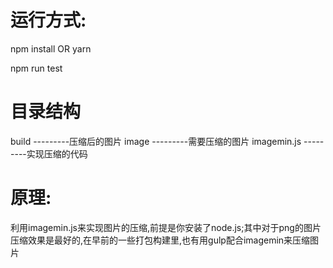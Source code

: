 # 运行方式:

npm install OR yarn 

npm run test 

# 目录结构

build ---------压缩后的图片
image ---------需要压缩的图片
imagemin.js ---------实现压缩的代码

# 原理:

利用imagemin.js来实现图片的压缩,前提是你安装了node.js;其中对于png的图片压缩效果是最好的,在早前的一些打包构建里,也有用gulp配合imagemin来压缩图片
